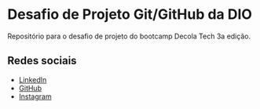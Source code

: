# Desafio de Projeto Git/GitHub da DIO
Repositório para o desafio de projeto do bootcamp Decola Tech 3a edição.

## Redes sociais

+ [LinkedIn](https://www.linkedin.com/in/pedro-victor-2002/)
+ [GitHub](https://github.com/hypnn0s)
+ [Instagram](https://www.instagram.com/hypnnos/)
